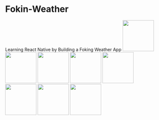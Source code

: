 # Fokin-Weather
Learning React Native by Building a Foking Weather App
<img src="https://user-images.githubusercontent.com/70322673/103533772-13aa6e80-4ed1-11eb-8d18-5f51f2265ef0.jpg"  width="100">
<img src="https://user-images.githubusercontent.com/70322673/103533783-1a38e600-4ed1-11eb-920e-254b17576612.jpg"  width="100">
<img src="https://user-images.githubusercontent.com/70322673/103533785-1b6a1300-4ed1-11eb-87f6-76adc4de7457.jpg"  width="100">
<img src="https://user-images.githubusercontent.com/70322673/103533787-1b6a1300-4ed1-11eb-9e88-eb8e58b541ac.jpg"  width="100">
<img src="https://user-images.githubusercontent.com/70322673/103533788-1c02a980-4ed1-11eb-868a-3b3b3c136db5.jpg"  width="100">
<img src="https://user-images.githubusercontent.com/70322673/103533790-1c02a980-4ed1-11eb-8e59-38ece3b2368d.jpg"  width="100">
<img src="https://user-images.githubusercontent.com/70322673/103533791-1c9b4000-4ed1-11eb-8e22-e48cb975c060.jpg"  width="100">
<img src="https://user-images.githubusercontent.com/70322673/103533792-1d33d680-4ed1-11eb-8007-4c3435e4d240.jpg"  width="100">

